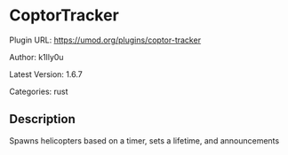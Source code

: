 # CoptorTracker

Plugin URL: https://umod.org/plugins/coptor-tracker

Author: k1lly0u

Latest Version: 1.6.7

Categories: rust

## Description

Spawns helicopters based on a timer, sets a lifetime, and announcements
